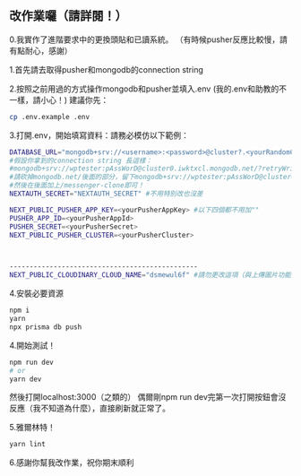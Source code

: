 ## 改作業囉（請詳閱！）
0.我實作了進階要求中的更換頭貼和已讀系統。
（有時候pusher反應比較慢，請有點耐心，感謝）

1.首先請去取得pusher和mongodb的connection string

2.按照之前用過的方式操作mongodb和pusher並填入.env (我的.env和助教的不一樣，請小心！)
建議你先：
```bash
cp .env.example .env
```
3.打開.env，開始填寫資料：請務必模仿以下範例：
```bash
DATABASE_URL="mongodb+srv://<username>:<password>@cluster?.<yourRandomCharacters>.mongodb.net/messenger-clone" 
#假設你拿到的connection string 長這樣：
#mongodb+srv://wptester:pAssWorD@cluster0.iwktxcl.mongodb.net/?retryWrites=true&w=majority
#請砍掉mongodb.net/後面的部分，留下mongodb+srv://wptester:pAssWorD@cluster0.iwktxcl.mongodb.net
#然後在後面加上/messenger-clone即可！
NEXTAUTH_SECRET="NEXTAUTH_SECRET" #不用特別改也沒差

NEXT_PUBLIC_PUSHER_APP_KEY=<yourPusherAppKey> #以下四個都不用加""
PUSHER_APP_ID=<yourPusherAppId>
PUSHER_SECRET=<yourPusherSecret>
NEXT_PUBLIC_PUSHER_CLUSTER=<yourPusherCluster>



-----------------------------------------------
NEXT_PUBLIC_CLOUDINARY_CLOUD_NAME="dsmewul6f" #請勿更改這項（與上傳圖片功能相關）
```
4.安裝必要資源
```bash
npm i
yarn
npx prisma db push
```
4.開始測試！
```bash
npm run dev
# or
yarn dev
```
然後打開localhost:3000（之類的）
偶爾剛npm run dev完第一次打開按鈕會沒反應（我不知道為什麼），直接刷新就正常了。

5.雅爾林特！
```bash
yarn lint
```

6.感謝你幫我改作業，祝你期末順利

